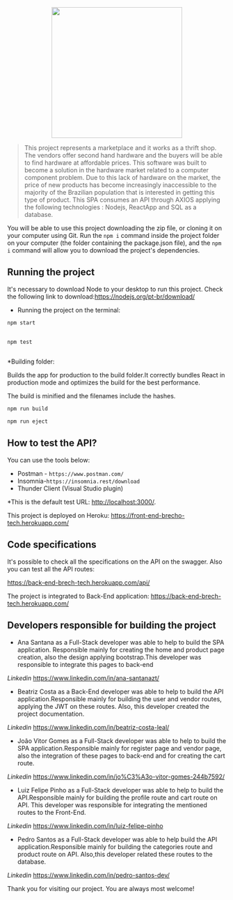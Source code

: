 
<div align="center">
 <img src="https://user-images.githubusercontent.com/66444962/149533473-929e5d49-82ef-4d25-a0fa-6b932448617c.png" width="300px"/>
</div>


 
> This project represents a marketplace and it works as a thrift shop. The vendors offer second hand hardware and the buyers will be able to find hardware at affordable prices. This software was built to become a solution in the hardware market related to a computer component problem. Due to this lack of hardware on the market, the price of new products has become increasingly inaccessible to the majority of the Brazilian population that is interested in getting this type of product.
This SPA consumes an API through AXIOS applying the following technologies : Nodejs, ReactApp and SQL as a database.
 
You will be able to use this project downloading the zip file, or cloning it on your computer using Git. Run the `npm i` command inside the project folder on your computer (the folder containing the package.json file),  and the  `npm i` command will allow you to download the  project's dependencies.
 
 
## Running the project
It's necessary to download Node to your desktop to run this project. Check the following link to download:<https://nodejs.org/pt-br/download/>
 
* Running the project on the terminal:
 
```bash
npm start
 
```
 
```bash
npm test
 
```
 
 
 
 
 
*Building folder:
 
Builds the app for production to the build folder.It correctly bundles React in production mode and optimizes the build for the best performance.
 
The build is minified and the filenames include the hashes.
 
```bash
npm run build
```
```bash
npm run eject
```

## How to test the API?
 
You can use the tools below:
 
* Postman - `https://www.postman.com/`
* Insomnia-`https://insomnia.rest/download`
* Thunder Client (Visual Studio plugin)
 
 
*This is the default test URL: <http://localhost:3000/>.
 
This project is deployed on Heroku: 
<https://front-end-brecho-tech.herokuapp.com/>
 
## Code specifications
 
It's possible to check all the specifications on the API on the swagger. Also you can test all the API routes:
 
<https://back-end-brech-tech.herokuapp.com/api/>
 
The project is integrated to Back-End application:
<https://back-end-brech-tech.herokuapp.com/>
 
 
 
 
 
## Developers responsible for building the project
 
* Ana Santana as a Full-Stack developer was able to help to build the SPA application. Responsible mainly for creating the home and product page creation, also the design applying bootstrap.This developer was responsible to integrate this pages  to back-end 
 
*Linkedin* 
<https://www.linkedin.com/in/ana-santanazt/>
 
* Beatriz Costa as a Back-End developer was able to help to build the API application.Responsible mainly for building the user and vendor routes, applying the JWT on these routes. Also, this developer created the project documentation.
 
*Linkedin* 
<https://www.linkedin.com/in/beatriz-costa-leal/>
 
* João Vitor Gomes as a Full-Stack developer was able to help to build the SPA application.Responsible mainly for register page and  vendor page, also the integration of these pages to back-end and for creating the cart route.
 
*Linkedin* <https://www.linkedin.com/in/jo%C3%A3o-vitor-gomes-244b7592/>
 
 
* Luiz Felipe Pinho as a Full-Stack developer was able to help to build the API.Responsible mainly for building the profile route and cart route on API. This developer was responsible for integrating the mentioned routes to the Front-End.
 
*Linkedin*
 <https://www.linkedin.com/in/luiz-felipe-pinho>
 
 
* Pedro Santos as a Full-Stack developer was able to help build the API application.Responsible mainly for building the categories route and product route on API. Also,this developer  related these routes  to the database.
 
*Linkedin*
 <https://www.linkedin.com/in/pedro-santos-dev/>
 
 
Thank you for visiting our project. You are always most welcome!
 

